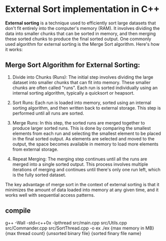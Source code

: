 # External Sort implementation in C++

**External sorting** is a technique used to efficiently sort large datasets that don't fit entirely into the computer's memory (RAM). It involves dividing the data into smaller chunks that can be sorted in memory, and then merging these sorted chunks to produce the final sorted output. One commonly used algorithm for external sorting is the Merge Sort algorithm. Here's how it works:

## Merge Sort Algorithm for External Sorting:

1. Divide into Chunks (Runs): The initial step involves dividing the large dataset into smaller chunks that can fit into memory. These smaller chunks are often called "runs". Each run is sorted individually using an internal sorting algorithm, typically a quicksort or heapsort.

2. Sort Runs: Each run is loaded into memory, sorted using an internal sorting algorithm, and then written back to external storage. This step is performed until all runs are sorted.

3. Merge Runs: In this step, the sorted runs are merged together to produce larger sorted runs. This is done by comparing the smallest elements from each run and selecting the smallest element to be placed in the final sorted output. As elements are selected and moved to the output, the space becomes available in memory to load more elements from external storage.

4. Repeat Merging: The merging step continues until all the runs are merged into a single sorted output. This process involves multiple iterations of merging and continues until there's only one run left, which is the fully sorted dataset.

The key advantage of merge sort in the context of external sorting is that it minimizes the amount of data loaded into memory at any given time, and it works well with sequential access patterns.


## compile 
g++ -Wall -std=c++0x -lpthread  src/main.cpp src/Utils.cpp src/Commander.cpp src/SortThread.cpp -o ex
./ex {max memory in MB} {max thread count} {unsorted binary file} {sorted finary file name}


